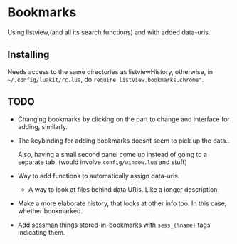 # Bookmarks
Using listview,(and all its search functions) and with added data-uris.

## Installing
Needs access to the same directories as listviewHistory,
otherwise, in `~/.config/luakit/rc.lua`, do
`require listview.bookmarks.chrome"`.

## TODO

* Changing bookmarks by clicking on the part to change and interface for
  adding, similarly.

* The keybinding for adding bookmarks doesnt seem to pick up the data..
  
  Also, having a small second panel come up instead of going to a
  separate tab. (would involve `config/window.lua` and stuff)

* Way to add functions to automatically assign data-uris.
  + A way to look at files behind data URIs. Like a longer description.

* Make a more elaborate history, that looks at other info too. In this
  case, whether bookmarked.

* Add [sessman](https://github.com/IsoLinearCHiP/luakit-sessman) things
  stored-in-bookmarks with `sess_{%name}` tags indicating them.
